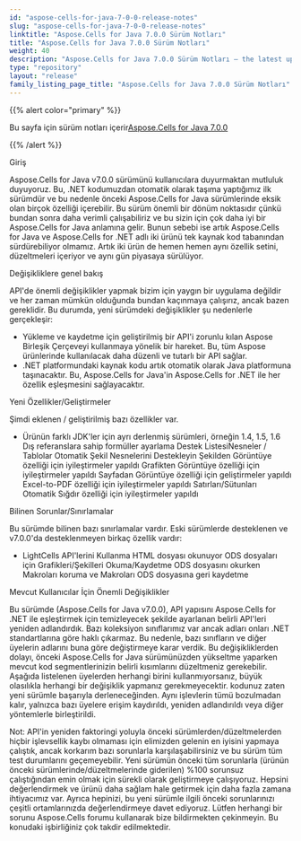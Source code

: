 ```yaml
---
id: "aspose-cells-for-java-7-0-0-release-notes"
slug: "aspose-cells-for-java-7-0-0-release-notes"
linktitle: "Aspose.Cells for Java 7.0.0 Sürüm Notları"
title: "Aspose.Cells for Java 7.0.0 Sürüm Notları"
weight: 40
description: "Aspose.Cells for Java 7.0.0 Sürüm Notları – the latest updates and fixes."
type: "repository"
layout: "release"
family_listing_page_title: "Aspose.Cells for Java 7.0.0 Sürüm Notları"
---
```

{{% alert color="primary" %}} 

 Bu sayfa için sürüm notları içerir[Aspose.Cells for Java 7.0.0](https://releases.aspose.com/cells/java/new-releases/aspose.cells-for-java-7.0.0/)

{{% /alert %}} 

 Giriş

Aspose.Cells for Java v7.0.0 sürümünü kullanıcılara duyurmaktan mutluluk duyuyoruz. Bu, .NET kodumuzdan otomatik olarak taşıma yaptığımız ilk sürümdür ve bu nedenle önceki Aspose.Cells for Java sürümlerinde eksik olan birçok özelliği içerebilir. Bu sürüm önemli bir dönüm noktasıdır çünkü bundan sonra daha verimli çalışabiliriz ve bu sizin için çok daha iyi bir Aspose.Cells for Java anlamına gelir. Bunun sebebi ise artık Aspose.Cells for Java ve Aspose.Cells for .NET adlı iki ürünü tek kaynak kod tabanından sürdürebiliyor olmamız. Artık iki ürün de hemen hemen aynı özellik setini, düzeltmeleri içeriyor ve aynı gün piyasaya sürülüyor.

 Değişikliklere genel bakış

 API'de önemli değişiklikler yapmak bizim için yaygın bir uygulama değildir ve her zaman mümkün olduğunda bundan kaçınmaya çalışırız, ancak bazen gereklidir. Bu durumda, yeni sürümdeki değişiklikler şu nedenlerle gerçekleşir:

- Yükleme ve kaydetme için geliştirilmiş bir API'i zorunlu kılan Aspose Birleşik Çerçeveyi kullanmaya yönelik bir hareket. Bu, tüm Aspose ürünlerinde kullanılacak daha düzenli ve tutarlı bir API sağlar.
- .NET platformundaki kaynak kodu artık otomatik olarak Java platformuna taşınacaktır. Bu, Aspose.Cells for Java'in Aspose.Cells for .NET ile her özellik eşleşmesini sağlayacaktır.

 Yeni Özellikler/Geliştirmeler



 Şimdi eklenen / geliştirilmiş bazı özellikler var.

-  Ürünün farklı JDK'ler için ayrı derlenmiş sürümleri, örneğin 1.4, 1.5, 1.6
 Dış referanslara sahip formüller ayarlama
 Destek ListesiNesneler / Tablolar
 Otomatik Şekil Nesnelerini Destekleyin
 Şekilden Görüntüye özelliği için iyileştirmeler yapıldı
 Grafikten Görüntüye özelliği için iyileştirmeler yapıldı
 Sayfadan Görüntüye özelliği için geliştirmeler yapıldı
 Excel-to-PDF özelliği için iyileştirmeler yapıldı
 Satırları/Sütunları Otomatik Sığdır özelliği için iyileştirmeler yapıldı

Bilinen Sorunlar/Sınırlamalar



 Bu sürümde bilinen bazı sınırlamalar vardır. Eski sürümlerde desteklenen ve v7.0.0'da desteklenmeyen birkaç özellik vardır:

- LightCells API'lerini Kullanma
 HTML dosyası okunuyor
 ODS dosyaları için Grafikleri/Şekilleri Okuma/Kaydetme
 ODS dosyasını okurken Makroları koruma ve Makroları ODS dosyasına geri kaydetme



 Mevcut Kullanıcılar İçin Önemli Değişiklikler



Bu sürümde (Aspose.Cells for Java v7.0.0), API yapısını Aspose.Cells for .NET ile eşleştirmek için temizleyecek şekilde ayarlanan belirli API'leri yeniden adlandırdık. Bazı koleksiyon sınıflarımız var ancak adları onları .NET standartlarına göre haklı çıkarmaz. Bu nedenle, bazı sınıfların ve diğer üyelerin adlarını buna göre değiştirmeye karar verdik. Bu değişikliklerden dolayı, önceki Aspose.Cells for Java sürümünüzden yükseltme yaparken mevcut kod segmentlerinizin belirli kısımlarını düzeltmeniz gerekebilir. Aşağıda listelenen üyelerden herhangi birini kullanmıyorsanız, büyük olasılıkla herhangi bir değişiklik yapmanız gerekmeyecektir. kodunuz zaten yeni sürümle başarıyla derleneceğinden. Aynı işlevlerin tümü bozulmadan kalır, yalnızca bazı üyelere erişim kaydırıldı, yeniden adlandırıldı veya diğer yöntemlerle birleştirildi.

Not: API'in yeniden faktoringi yoluyla önceki sürümlerden/düzeltmelerden hiçbir işlevsellik kaybı olmaması için elimizden gelenin en iyisini yapmaya çalıştık, ancak korkarım bazı sorunlarla karşılaşabilirsiniz ve bu sürüm tüm test durumlarını geçemeyebilir. Yeni sürümün önceki tüm sorunlarla (ürünün önceki sürümlerinde/düzeltmelerinde giderilen) %100 sorunsuz çalıştığından emin olmak için sürekli olarak geliştirmeye çalışıyoruz. Hepsini değerlendirmek ve ürünü daha sağlam hale getirmek için daha fazla zamana ihtiyacımız var. Ayrıca hepinizi, bu yeni sürümle ilgili önceki sorunlarınızı çeşitli ortamlarınızda değerlendirmeye davet ediyoruz. Lütfen herhangi bir sorunu Aspose.Cells forumu kullanarak bize bildirmekten çekinmeyin. Bu konudaki işbirliğiniz çok takdir edilmektedir.
